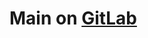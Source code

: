 # Main on [GitLab](https://gitlab.com/1kill2steal)



<!---
1Git2Clone/1Git2Clone is a ✨ special ✨ repository because its `README.md` (this file) appears on your GitHub profile.
You can click the Preview link to take a look at your changes.
--->
